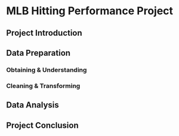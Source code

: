 # MLB Hitting Performance Project

## Project Introduction


## Data Preparation
### Obtaining & Understanding

### Cleaning & Transforming


## Data Analysis


## Project Conclusion


